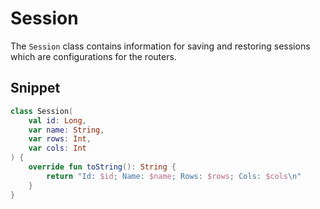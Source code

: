 # Session

The `Session` class contains information for saving and restoring sessions
which are configurations for the routers.

## Snippet

```kt
class Session(
	val id: Long,
	var name: String,
	var rows: Int,
	var cols: Int
) {
	override fun toString(): String {
		return "Id: $id; Name: $name; Rows: $rows; Cols: $cols\n"
	}
}
```